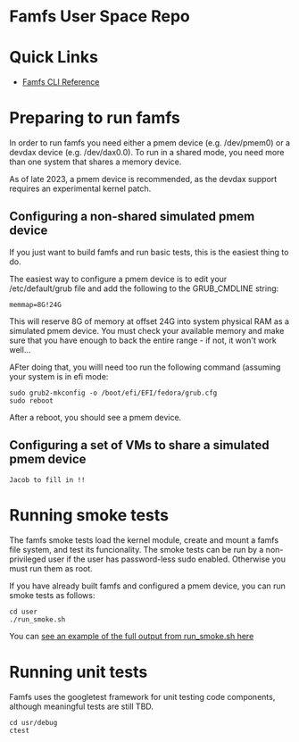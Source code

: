 
# Famfs User Space Repo

# Quick Links
- [Famfs CLI Reference](markdown/famfs-cli-reference.md)
# Preparing to run famfs

In order to run famfs you need either a pmem device (e.g. /dev/pmem0) or a
devdax device (e.g. /dev/dax0.0). To run in a shared mode, you need more than one
system that shares a memory device.

As of late 2023, a pmem device is recommended, as the devdax support requires an
experimental kernel patch.

## Configuring a non-shared simulated pmem device

If you just want to build famfs and run basic tests, this is the easiest thing to do.

The easiest way to configure a pmem device is to edit your /etc/default/grub file and
add the following to the GRUB_CMDLINE string:

    memmap=8G!24G

This will reserve 8G of memory at offset 24G into system physical RAM as a simulated
pmem device. You must check your available memory and make sure that you have enough to
back the entire range - if not, it won't work well...

AFter doing that, you willl need too run the following command (assuming your system
is in efi mode:

    sudo grub2-mkconfig -o /boot/efi/EFI/fedora/grub.cfg
    sudo reboot

After a reboot, you should see a pmem device.

## Configuring a set of VMs to share a simulated pmem device

    Jacob to fill in !!

# Running smoke tests

The famfs smoke tests load the kernel module, create and mount a famfs file system, and
test its funcionality.
The smoke tests can be run by a non-privileged user if the user has password-less sudo
enabled. Otherwise you must run them as root.

If you have already built famfs and configured a pmem device, you can run smoke tests
as follows:

    cd user
    ./run_smoke.sh

You can [see an example of the full output from run_smoke.sh here](markdown/smoke-example.md)

# Running unit tests

Famfs uses the googletest framework for unit testing code components, although meaningful
tests are still TBD.

    cd usr/debug
    ctest
